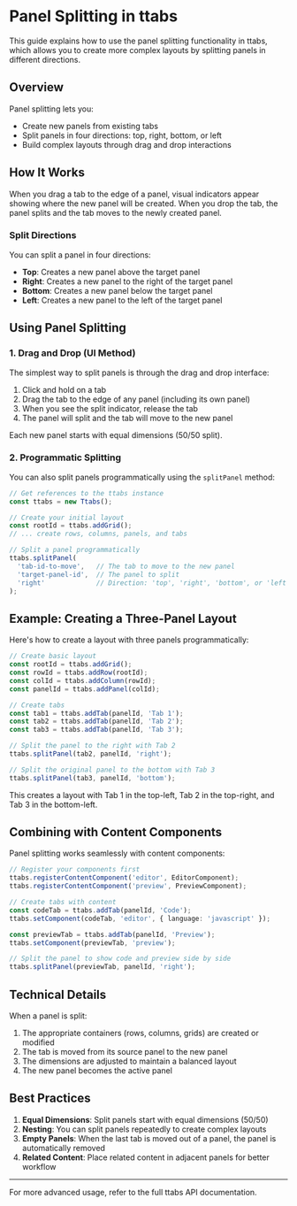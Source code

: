 # Panel Splitting in ttabs

This guide explains how to use the panel splitting functionality in ttabs, which allows you to create more complex layouts by splitting panels in different directions.

## Overview

Panel splitting lets you:
- Create new panels from existing tabs
- Split panels in four directions: top, right, bottom, or left
- Build complex layouts through drag and drop interactions

## How It Works

When you drag a tab to the edge of a panel, visual indicators appear showing where the new panel will be created. When you drop the tab, the panel splits and the tab moves to the newly created panel.

### Split Directions

You can split a panel in four directions:

- **Top**: Creates a new panel above the target panel
- **Right**: Creates a new panel to the right of the target panel
- **Bottom**: Creates a new panel below the target panel
- **Left**: Creates a new panel to the left of the target panel

## Using Panel Splitting

### 1. Drag and Drop (UI Method)

The simplest way to split panels is through the drag and drop interface:

1. Click and hold on a tab
2. Drag the tab to the edge of any panel (including its own panel)
3. When you see the split indicator, release the tab
4. The panel will split and the tab will move to the new panel

Each new panel starts with equal dimensions (50/50 split).

### 2. Programmatic Splitting

You can also split panels programmatically using the `splitPanel` method:

```typescript
// Get references to the ttabs instance
const ttabs = new Ttabs();

// Create your initial layout
const rootId = ttabs.addGrid();
// ... create rows, columns, panels, and tabs

// Split a panel programmatically
ttabs.splitPanel(
  'tab-id-to-move',   // The tab to move to the new panel
  'target-panel-id',  // The panel to split
  'right'             // Direction: 'top', 'right', 'bottom', or 'left'
);
```

## Example: Creating a Three-Panel Layout

Here's how to create a layout with three panels programmatically:

```typescript
// Create basic layout
const rootId = ttabs.addGrid();
const rowId = ttabs.addRow(rootId);
const colId = ttabs.addColumn(rowId);
const panelId = ttabs.addPanel(colId);

// Create tabs
const tab1 = ttabs.addTab(panelId, 'Tab 1');
const tab2 = ttabs.addTab(panelId, 'Tab 2');
const tab3 = ttabs.addTab(panelId, 'Tab 3');

// Split the panel to the right with Tab 2
ttabs.splitPanel(tab2, panelId, 'right');

// Split the original panel to the bottom with Tab 3
ttabs.splitPanel(tab3, panelId, 'bottom');
```

This creates a layout with Tab 1 in the top-left, Tab 2 in the top-right, and Tab 3 in the bottom-left.

## Combining with Content Components

Panel splitting works seamlessly with content components:

```typescript
// Register your components first
ttabs.registerContentComponent('editor', EditorComponent);
ttabs.registerContentComponent('preview', PreviewComponent);

// Create tabs with content
const codeTab = ttabs.addTab(panelId, 'Code');
ttabs.setComponent(codeTab, 'editor', { language: 'javascript' });

const previewTab = ttabs.addTab(panelId, 'Preview');
ttabs.setComponent(previewTab, 'preview');

// Split the panel to show code and preview side by side
ttabs.splitPanel(previewTab, panelId, 'right');
```

## Technical Details

When a panel is split:

1. The appropriate containers (rows, columns, grids) are created or modified
2. The tab is moved from its source panel to the new panel
3. The dimensions are adjusted to maintain a balanced layout
4. The new panel becomes the active panel

## Best Practices

1. **Equal Dimensions**: Split panels start with equal dimensions (50/50)
2. **Nesting**: You can split panels repeatedly to create complex layouts
3. **Empty Panels**: When the last tab is moved out of a panel, the panel is automatically removed
4. **Related Content**: Place related content in adjacent panels for better workflow

---

For more advanced usage, refer to the full ttabs API documentation. 